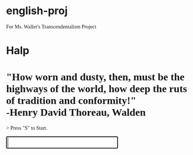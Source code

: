 # english-proj
For Ms. Waller's Transcendentalism Project
<h1>Halp</h1>
<link href="https://fonts.googleapis.com/css?family=Press+Start+2P" rel="stylesheet">
<link href='https://fonts.googleapis.com/css?family=Sofia' rel='stylesheet'>
<style type="text/css">
p {
	font-family: 'Press Start 2P', cursive;
}
#inp {
	font-size:24px;
	font-family: 'Press Start 2P', cursive;
}
.response {
	color:green;
	margin-left:20px;
}
#quote {
    font-family: 'Sofia';
}
</style>
<script src="https://ajax.googleapis.com/ajax/libs/jquery/3.2.1/jquery.min.js"></script>
<div id="mainContent">
<h1 id="quote">
	"How worn and dusty, then, must be the highways of the world, how deep the ruts of tradition and conformity!"
	<br>-Henry David Thoreau, Walden 
</h1>
<div id="log">
	<p>> Press "S" to Start.</p>
</div>

<input id="inp" autofocus/>

<script>
	 start = true; 
	 paycheck = 0;
	 points = 0;
	 commands = [];
	 phase = "study";
	 barrier = 0;
	 
	 $('#inp').keyup(function(e){
        if(e.keyCode == 13)
        {
            //alert("You pressed enter!");
            var input = $("#inp").val();
            $("#inp").val("");
            $("#log").append("<p> >" + input + "</p>");
            $("#log").append("<p class=\"response\">>" + respond(input) + "</p>");
            commands.push(input);
            console.log(commands);
        }
	 });
    
    
    function respond(command) {
        var last;
        if(commands.length > 0) {
            last = commands[commands.length  - 1];
        }
        if(command == "S") {
            reset();
    		start = true;
    		return "1000 points to win. <br> You are a factory worker. Your job is to tighten bolts. \"Tighten Bolt\" to get 10 points.";
        }
        if(phase == "study") {
            switch(command) {
    		case "Tighten Bolt":
    		    console.log(last);
    				paycheck += 10;
    				points += 10;
    			    if(points >= 1000 && paycheck >= 800) {
    			        
    			        return "You \"win\". At least, you got 1000 points. But did you live deeply? Did you really make your own choices? \
    			        Did you go beyond your senses and see what is? If you want a second chance, press S to Start over.";
    			    }
    			    	return "You have  " + points + " points.";
    	    case "": return "";
    	    case "Y":
    	        var rand = Math.floor(Math.random() * 10);
    	        
    	        switch(rand) {
    	            case 0: 
    	            case 1:
    	            case 2:
    	                return "You realize that factory work is wearing you down because when you are constantly surrounded by other people you have \
    	                little time to discover who you are. You decide to get a cabin in the woods and become self-reliant and happier, freed from  \
    	                your previous monotony. You die poor but happy.";
    	           case 3: 
    	           case 4:
    	           case 5:
    	               return "You examine your biases and realize that everyone has access to God and is inherently good. You join women's \
    	               right's movements and create real change. Unfortunately, you are penniless and have to live with your parents the rest of your \
    	               life. Whether you won depends on your perspective.";
    	           case 6:
    	               return "You decide to join school again. Unfortunately you wait until the last day before a big English project and make an \
    	               ok choose your own adventure game.";
    	           case 7:
    	           case 8:
    	           case 9:
    	           case 10:
    	               return "You decide to commit the ultimate act against conformity -- you start your own utopian community. It fails within a \
    	               year like most of them did.";
    	        }
    	        
    	        
    	    default: return "You're getting tired of this, aren't you? You have a decision to make. If you keep going, you <b>will<b> get 1000 points. \
    	    Or you could take a chance. Give up " + barrier + " points and see what happens. Say \"Y\" to take a chance. Otherwise just keep going ";
        }}
    	
    }
    
    function reset() {
        points = 0;
        paycheck = 0;
        commands = [];
        $("#log").empty();
        phase = "study";
    }

</script>
